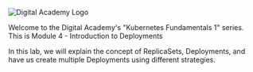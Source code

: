 ![Digital Academy Logo](/sylus/courses/kubernetes-fundamentals-1/module-4/assets/digital-academy-logo.png)

Welcome to the Digital Academy's "Kubernetes Fundamentals 1" series. This is Module 4 - Introduction to Deployments

In this lab, we will explain the concept of ReplicaSets, Deployments, and have us create multiple Deployments using different strategies.
